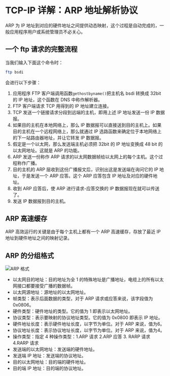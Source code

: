 # TCP-IP 详解：ARP 地址解析协议

ARP 为 IP 地址到对应的硬件地址之间提供动态映射，这个过程是自动完成的，一般应用程序用户或系统管理员不必关心。

## 一个 ftp 请求的完整流程

当我们输入下面这个命令时：

```bash
ftp bsdi
```

会进行以下步骤：

1. 应用程序 FTP 客户端调用函数`gethostbyname()`把主机名 bsdi 转换成 32bit 的 IP 地址，这个函数在 DNS 中称作解析器。
2. FTP 客户端请求 TCP 用得到的 IP 地址建立连接。
3. TCP 发送一个链接请求分段到远端的主机，即用上述 IP 地址发送一份 IP 数据报。
4. 如果目的主机在本地网络上，那么 IP 数据报可以直接送到目的主机上。如果目的主机在一个远程网络上，那么就通过 IP 选路函数来确定位于本地网络上的下一站路由器地址，并让它转发 IP 数据报。
5. 假定是一个以太网，那么发送端主机必须把 32bit 的 IP 地址变换成 48 bit 的以太网地址。这就是 ARP 的功能。
6. ARP 发送一份称作 ARP 请求的以太网数据帧给以太网上的每个主机。这个过程称作广播。
7. 目的主机的 ARP 层收到这份广播报文后，识别出这是发送端在询问它的 IP 地址，于是发送一个 ARP 应答。这个 ARP 应答包含 IP 地址及对应的硬件地址。
8. 收到 ARP 应答后，使 ARP 进行请求-应答交换的 IP 数据报现在就可以传送了。
9. 发送 IP 数据报到目的主机。

## ARP 高速缓存

ARP 高效运行的关键是由于每个主机上都有一个 ARP 高速缓存，存放了最近 IP 地址到硬件地址之间的映射记录。

## ARP 的分组格式

![ARP 格式](https://cnymw.github.io/GolangStudy/docs/img/网络-TCP-IP详解-ARP-格式.png)

- 以太网目的地址：目的地址为全 1 的特殊地址是广播地址，电缆上的所有以太网接口都要接受广播的数据帧。
- 以太网源地址：源地址的以太网地址。
- 帧类型：表示后面数据的类型，对于 ARP 请求或应答来说，该字段值为 0x0806。
- 硬件类型：硬件地址的类型。它的值为 1 即表示以太网地址。
- 协议类型：表示要映射的协议地址类型。它的值为 0x0800 即表示 IP 地址。
- 硬件地址长度：表示硬件地址长度，以字节为单位。对于 ARP 来说，值为6。
- 协议地址长度：表示协议地址长度，以字节为单位。对于 ARP 来说，值为4。
- 操作类型：指定 4 种操作类型：1.ARP 请求 2.ARP 应答 3. RARP 请求 4.RARP 请求
- 发送端的以太网地址：发送端的硬件地址。
- 发送端 IP 地址：发送端的协议地址。
- 目的以太网地址：目的端的硬件地址。
- 目的端 IP 地址：目的端的协议地址。

